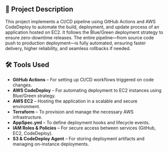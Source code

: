 ## 📄 Project Description

This project implements a CI/CD pipeline using GitHub Actions and AWS CodeDeploy to automate the build, deployment, and update process of an application hosted on EC2. It follows the Blue/Green deployment strategy to ensure zero-downtime releases. The entire pipeline—from source code push to production deployment—is fully automated, ensuring faster delivery, higher reliability, and seamless rollbacks if needed.

## 🛠️ Tools Used

- **GitHub Actions** – For setting up CI/CD workflows triggered on code changes.
- **AWS CodeDeploy** – For automating deployment to EC2 instances using Blue/Green strategy.
- **AWS EC2** – Hosting the application in a scalable and secure environment.
- **Terraform** – To provision and manage the necessary AWS infrastructure.
- **AppSpec.yml** – To define deployment hooks and lifecycle events.
- **IAM Roles & Policies** – For secure access between services (GitHub, EC2, CodeDeploy).
- **S3 & CodeDeploy Agent** – For storing deployment artifacts and managing on-instance deployments.
